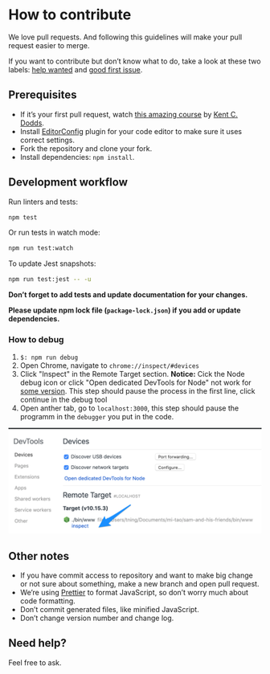 # How to contribute

We love pull requests. And following this guidelines will make your pull request easier to merge.

If you want to contribute but don’t know what to do, take a look at these two labels: [help wanted](https://github.com/tningjs/sam-and-his-friends/issues?q=is%3Aissue+is%3Aopen+label%3A%22help+wanted%22) and [good first issue](https://github.com/tningjs/sam-and-his-friends/issues?q=is%3Aissue+is%3Aopen+label%3A%22good+first+issue%22).

## Prerequisites

- If it’s your first pull request, watch [this amazing course](http://makeapullrequest.com/) by [Kent C. Dodds](https://twitter.com/kentcdodds).
- Install [EditorConfig](http://editorconfig.org/) plugin for your code editor to make sure it uses correct settings.
- Fork the repository and clone your fork.
- Install dependencies: `npm install`.

## Development workflow

Run linters and tests:

```bash
npm test
```

Or run tests in watch mode:

```bash
npm run test:watch
```

To update Jest snapshots:

```bash
npm run test:jest -- -u
```

**Don’t forget to add tests and update documentation for your changes.**

**Please update npm lock file (`package-lock.json`) if you add or update dependencies.**

### How to debug

1. `$: npm run debug`
2. Open Chrome, navigate to `chrome://inspect/#devices`
3. Click "Inspect" in the Remote Target section. **Notice:** Cick the Node debug icon or click "Open dedicated DevTools for Node" not work for [some version](https://github.com/nodejs/node/issues/23693#issuecomment-440623410). This step should pause the process in the first line, click continue in the debug tool
4. Open anther tab, go to `localhost:3000`, this step should pause the programm in the `debugger` you put in the code.

![Chrome Debug](public/images/node-debug.png)

## Other notes

- If you have commit access to repository and want to make big change or not sure about something, make a new branch and open pull request.
- We’re using [Prettier](https://github.com/prettier/prettier) to format JavaScript, so don’t worry much about code formatting.
- Don’t commit generated files, like minified JavaScript.
- Don’t change version number and change log.

## Need help?

Feel free to ask.
